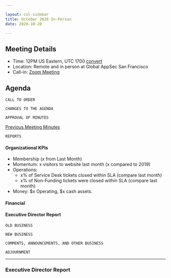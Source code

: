 ```yaml
---

layout: col-sidebar
title: October 2020 In-Person
date: 2020-10-20

---
```


## Meeting Details
- Time: 12PM US Eastern, UTC 1700 [convert](https://www.timeanddate.com/worldclock/meetingdetails.html?year=2020&month=2&day=18&hour=17&min=0&sec=0&p1=16&p2=919&p3=78&p4=136&p5=137&p6=176&p7=179)
- Location: Remote and in person at Global AppSec San Francisco
- Call-in: [Zoom Meeting](https://zoom.us/j/675935446)

## Agenda

```
CALL TO ORDER
```
<!--
Board Members
- Gary Robinson, Grant Ongers, Martin Knobloch, Owen Pendlebury, Richard Greenberg, Sherif Mansour, Vandana Verma Sehgal

Guests
Mike McCamon, Tom Pappas, Dawn Aitken, Emily Berman, Harold Blankenship, Lisa Jones, Sibah Poede, Kelly Santalucia
-->

```
CHANGES TO THE AGENDA
```

```
APPROVAL OF MINUTES
```
[Previous Meeting Minutes](/www-board/minutes/202009)

```
REPORTS
```
#### Organizational KPIs
- Membership (x from Last Month)
- Momentum: x visitors to website last month (x compared to 2019)
- Operations:
  - x% of Service Desk tickets closed within SLA (compare last month)
  - x% of Non-Funding tickets were closed within SLA (compare last month)
- Money: $x Operating, $x cash assets.

#### Financial

#### Executive Director Report

```
OLD BUSINESS
```


```
NEW BUSINESS
```

```
COMMENTS, ANNOUNCEMENTS, AND OTHER BUSINESS
```

```
ADJOURNMENT
```

***

### Executive Director Report
